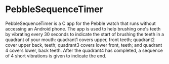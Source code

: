 # PebbleSequenceTimer
PebbleSequenceTimer is a C app for the Pebble watch that runs without accessing an Android phone.
The app is used to help brushing one's teeth by vibrating every 30 seconds to indicate the
start of brushing the teeth in a quadrant of your mouth: quadrant1 covers upper, front teeth;
quadrant2 cover upper back, teeth; quadrant3 covers lower front, teeth; and quadrant 4 covers lower, back teeth.
After the quadrant4 has completed, a sequence of 4 short vibrations is given to indicate the end.

